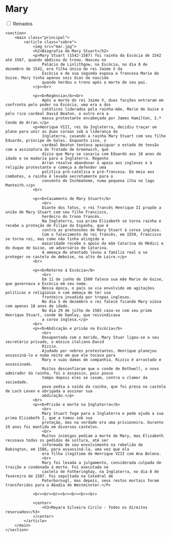 # Mary
<!DOCTYPE html>
<html>

<head>
    <meta charset="utf-8">
    <title>Reinados</title>
    <meta name="viewport" content="width=device-width, initial-scale=1.0">
    <link rel="stylesheet" type="text/css" href="estilo.css">
    <script src="https://kit.fontawesome.com/a076d05399.js"></script>
    <link rel="icon" type="image/jpg" href="co.png">
</head>

<body>
    <nav>
        <input type="checkbox" id="check">
        <label for="check" class="checkbtn">
            <i class="fas fa-bars"></i>
        </label>
        <label class="logo">Reinados</label>
    </nav>

    <section>
        <main class="principal">
            <article class="sobre">
                <img src="mar.jpg">
                <h2>Biografia de Mary Stuart</h2>
                <p>Mary Stuart (1542-1587) foi rainha da Escócia de 1542 até 1567, quando abdicou do trono. Nasceu no
                    Palácio de Linlithgow, na Escócia, no dia 8 de dezembro de 1542, era filha única do rei Jaime V da
                    Escócia e de sua segunda esposa a francesa Marie de Guise. Mary tinha apenas seis dias de nascida
                    quando herdou o trono após a morte de seu pai.
                </p><br>
				
                <p><b>Regência</b><br>
                    Após a morte do rei Jaime V, duas facções entraram em confronto pelo poder na Escócia, uma era a dos
                    católicos liderados pela rainha-mãe, Marie de Guise e pelo rico cardeal David Beaton, o outro era a
                    massa protestante encabeçada por James Hamilton, 2.º Conde de Arran.</p>
                <p>Henrique VIII, rei da Inglaterra, decidiu traçar um plano para unir as duas coroas sob a liderança da
                    Inglaterra, casando a rainha Mary Stuart com seu filho Eduardo, príncipe de Gales. Enquanto isso, o
                    cardeal Beaton tentava apaziguar o estado de tensão com a assinatura do Tratado de Greenwich, que
                    dizia que Mary se casaria com Eduardo aos 10 anos de idade e se mudaria para a Inglaterra. Regente
                    Arran resolve abandonar o apoio aos ingleses e à religião protestante e começa a defender uma
                    política pró-católica e pró-francesa. Em meio aos combates, a rainha é levada secretamente para o
                    convento de Inchmahome, numa pequena ilha no lago Manteith.</p>
                <br>

                <p><b>Casamento de Mary Stuart</b>
                    <br>
                    Diante dos fatos, o rei francês Henrique II propõe a união de Mary Stuart com seu filho Francisco,
                    herdeiro do trono francês.
                    Na Inglaterra, sua prima Elizabeth se torna rainha e recebe a proteção de Filipe da Espanha, que é
                    contra as pretensões de Mary Stuart à coroa inglesa.
                    Com o falecimento do rei francês, em 1559, Francisco se torna rei, mas como não tinha atingido a
                    maioridade recebe o apoio da mãe Catarina de Médici e do duque de Guise, um adversário de Catarina.
                    A ameaça de atentado levou a família real a se proteger no castelo de Amboise, no alto de Loire.</p>
                <br>
				
                <p><b>Retorno à Escócia</b>
                    <br>
                    Em 11 de junho de 1560 falece sua mãe Marie de Guise, que governava a Escócia em seu nome.
                    Nessa época, o país se via envolvido em agitações políticas e religiosas e com ameaça de ter sua
                    fronteira invadida por tropas inglesas.
                    No dia 5 de dezembro o rei falece ficando Mary viúva com apenas 18 anos de idade.
                    No dia 29 de julho de 1565 casa-se com seu primo Henrique Stuart, conde de Damley, que reivindicava
                    a coroa inglesa.</p>
                <br>
                <p><b>Abdicação e prisão na Escócia</b>
                    <br>
                    Desapontada com o marido, Mary Stuar ligou-se a seu secretário privado, o músico italiano David
                    Rízzio.
                    Ajudado por nobres protestantes, Henrique planejou assassiná-lo e numa noite em que ele tocava para
                    Mary e suas damas de companhia, Rizzio é arrastado e assassinado.
                    Muitos desconfiaram que o conde de Bothwell, o novo admirador da rainha, foi o assassio, pois pouco
                    tempo depois eles se casam, contra o clamor da sociedade.
                    povo pedia a saída da rainha, que foi presa no castelo de Loch Leven e obrigada a assinar sua
                    abdicação.</p>
                <br>
                <p><b>Prisão e morte na Inglaterra</b>
                    <br>
                    Mary Stuart foge para a Inglaterra e pede ajuda a sua prima Elizabeth I, que a tomou sob sua
                    proteção, mas na verdade era uma prisioneira. Durante 19 anos foi mantida em diversos castelos.
                    <br>
                    Muitos inimigos pediam a morte de Mary, mas Elizabeth recusava todos os pedidos de soltura, até ser
                    informada de seu envolvimento na rebelião de Babington, em 1586, para assassiná-la, uma vez que ela
                    era filha ilegítima de Henrique VIII com Ana Bolena.
                    <br>
                    Mary foi levada a julgamento, considerada culpada de traição e condenada à morte. Foi executada no
                    castelo de Fotheringhay, na Inglaterra, no dia 8 de fevereiro de 1587. Foi sepultada na Catedral de
                    Peterborougl, mas depois, seus restos mortais foram transferidos para a Abadia de Westminster.</P>

                <br><br><br><br><br><br><br>

                <center>
                    <h3>Mayara Silveira Cirilo - Todos os direitos reservados</h3>
                </center>
            </article>
        </main>
    </section>

</body>

</html>
